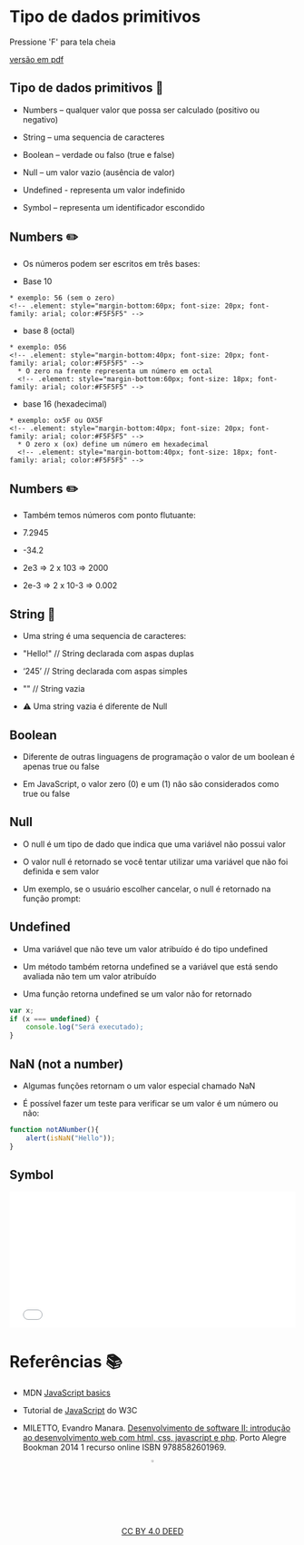 <!-- .slide:  data-background-opacity="0.3" data-background-image="imgs/title.jpg" data-transition="convex"  -->
# Tipo de dados primitivos
<!-- .element: style="margin-bottom:100px; font-size: 40px; color:white; font-family: Marker Felt;" -->

Pressione 'F' para tela cheia
<!-- .element: style="font-size: small; color:white;" -->

[versão em pdf](?print-pdf)
<!-- .element: style="font-size: small;" -->


<!-- .slide: data-background="#4AA791" data-transition="concave"  -->
## Tipo de dados primitivos 💽
<!-- .element: style="margin-bottom:50px; font-size: 40px; font-family: Marker Felt; color:#2B2625" -->

* Numbers – qualquer valor que possa ser calculado (positivo ou negativo)
<!-- .element: style="margin-bottom:40px; font-size: 25px; font-family: arial; color:#F5F5F5" -->

* String – uma sequencia de caracteres
<!-- .element: style="margin-bottom:40px; font-size: 25px; font-family: arial; color:#F5F5F5" -->

* Boolean – verdade ou falso (true e false)
<!-- .element: style="margin-bottom:40px; font-size: 25px; font-family: arial; color:#F5F5F5" -->

* Null – um valor vazio (ausência de valor)
<!-- .element: style="margin-bottom:40px; font-size: 25px; font-family: arial; color:#F5F5F5" -->

* Undefined - representa um valor indefinido
<!-- .element: style="margin-bottom:40px; font-size: 25px; font-family: arial; color:#F5F5F5" -->

* Symbol – representa um identificador escondido
<!-- .element: style="margin-bottom:40px; font-size: 25px; font-family: arial; color:#F5F5F5" -->


<!-- .slide: data-background="#4AA791" data-transition="concave"  -->
## Numbers ✏️
<!-- .element: style="margin-bottom:50px; font-size: 40px; font-family: Marker Felt; color:#2B2625" -->

* Os números podem ser escritos em três bases:
<!-- .element: style="margin-bottom:40px; font-size: 30px; font-family: arial; color:#F5F5F5" -->
  * Base 10
  <!-- .element: style="margin-bottom:40px; font-size: 25px; font-family: arial; color:#F5F5F5" -->
    * exemplo: 56 (sem o zero)
    <!-- .element: style="margin-bottom:60px; font-size: 20px; font-family: arial; color:#F5F5F5" -->
  * base 8 (octal)
  <!-- .element: style="margin-bottom:40px; font-size: 25px; font-family: arial; color:#F5F5F5" -->
    * exemplo: 056 
    <!-- .element: style="margin-bottom:40px; font-size: 20px; font-family: arial; color:#F5F5F5" -->
      * O zero na frente representa um número em octal
      <!-- .element: style="margin-bottom:60px; font-size: 18px; font-family: arial; color:#F5F5F5" -->
  * base 16 (hexadecimal)
  <!-- .element: style="margin-bottom:40px; font-size: 25px; font-family: arial; color:#F5F5F5" -->
    * exemplo: ox5F ou OX5F
    <!-- .element: style="margin-bottom:40px; font-size: 20px; font-family: arial; color:#F5F5F5" -->
      * O zero x (ox) define um número em hexadecimal
      <!-- .element: style="margin-bottom:40px; font-size: 18px; font-family: arial; color:#F5F5F5" -->


<!-- .slide: data-background="#4AA791" data-transition="concave"  -->
## Numbers ✏️
<!-- .element: style="margin-bottom:50px; font-size: 40px; font-family: Marker Felt; color:#2B2625" -->

* Também temos números com ponto flutuante:
<!-- .element: style="margin-bottom:40px; font-size: 30px; font-family: arial; color:#F5F5F5" -->

  * 7.2945
  <!-- .element: style="margin-bottom:40px; font-size: 25px; font-family: arial; color:#F5F5F5" -->

  * -34.2
  <!-- .element: style="margin-bottom:40px; font-size: 25px; font-family: arial; color:#F5F5F5" -->

  * 2e3  => 2 x 103 => 2000
  <!-- .element: style="margin-bottom:40px; font-size: 25px; font-family: arial; color:#F5F5F5" -->

  * 2e-3 => 2 x 10-3 => 0.002
  <!-- .element: style="margin-bottom:40px; font-size: 25px; font-family: arial; color:#F5F5F5" -->


<!-- .slide: data-background="#4AA791" data-transition="concave"  -->
## String 📝
<!-- .element: style="margin-bottom:50px; font-size: 40px; font-family: Marker Felt; color:#2B2625" -->

* Uma string é uma sequencia de caracteres:
<!-- .element: style="margin-bottom:40px; font-size: 30px; font-family: arial; color:#F5F5F5" -->

  * "Hello!" // String declarada com aspas duplas
  <!-- .element: style="margin-bottom:40px; font-size: 25px; font-family: arial; color:#F5F5F5" -->

  * ‘245’ // String declarada com aspas simples
  <!-- .element: style="margin-bottom:40px; font-size: 25px; font-family: arial; color:#F5F5F5" -->

  * ""  // String vazia
  <!-- .element: style="margin-bottom:60px; font-size: 25px; font-family: arial; color:#F5F5F5" -->

* ⚠️ Uma string vazia é diferente de Null
<!-- .element: style="margin-bottom:40px; font-size: 30px; font-family: arial; color:#F5F5F5" -->


<!-- .slide: data-background="#4AA791" data-transition="concave"  -->
## Boolean
<!-- .element: style="margin-bottom:50px; font-size: 40px; font-family: Marker Felt; color:#2B2625" -->

* Diferente de outras linguagens de programação o valor de um boolean é apenas true ou false
<!-- .element: style="margin-bottom:60px; font-size: 25px; font-family: arial; color:#F5F5F5" -->

* Em JavaScript, o valor zero (0) e um (1) não são considerados como true ou false
 <!-- .element: style="margin-bottom:60px; font-size: 25px; font-family: arial; color:#F5F5F5" -->


<!-- .slide: data-background="#4AA791" data-transition="concave"  -->
## Null
<!-- .element: style="margin-bottom:50px; font-size: 40px; font-family: Marker Felt; color:#2B2625" -->

* O null é um tipo de dado que indica que uma variável não possui valor
<!-- .element: style="margin-bottom:60px; font-size: 25px; font-family: arial; color:#F5F5F5" -->

* O valor null é retornado se você tentar utilizar uma variável que não foi definida e sem valor
<!-- .element: style="margin-bottom:60px; font-size: 25px; font-family: arial; color:#F5F5F5" -->

* Um exemplo, se o usuário escolher cancelar, o null é retornado na função prompt:
<!-- .element: style="margin-bottom:60px; font-size: 25px; font-family: arial; color:#F5F5F5" -->


<!-- .slide: data-background="#4AA791" data-transition="concave"  -->
## Undefined
<!-- .element: style="margin-bottom:50px; font-size: 40px; font-family: Marker Felt; color:#2B2625" -->

* Uma variável que não teve um valor atribuído é do tipo undefined
<!-- .element: style="margin-bottom:60px; font-size: 25px; font-family: arial; color:#F5F5F5" -->

* Um método também retorna undefined se a variável que está sendo avaliada não tem um valor atribuído
<!-- .element: style="margin-bottom:60px; font-size: 25px; font-family: arial; color:#F5F5F5" -->

* Uma função retorna undefined se um valor não for retornado
<!-- .element: style="margin-bottom:60px; font-size: 25px; font-family: arial; color:#F5F5F5" -->

```js
var x;
if (x === undefined) {
    console.log("Será executado);
}
```
<!-- .element: style="margin-bottom:50px; font-size: 16px; font-family: arial; color:black; background-color: #F2FAF3;" -->


<!-- .slide: data-background="#4AA791" data-transition="concave"  -->
## NaN (not a number)
<!-- .element: style="margin-bottom:50px; font-size: 40px; font-family: Marker Felt; color:#2B2625" -->

* Algumas funções retornam o um valor especial chamado NaN
<!-- .element: style="margin-bottom:60px; font-size: 25px; font-family: arial; color:#F5F5F5" -->

* É possível fazer um teste para verificar se um valor é um número ou não:
<!-- .element: style="margin-bottom:60px; font-size: 25px; font-family: arial; color:#F5F5F5" -->

```js
function notANumber(){
    alert(isNaN("Hello")); 
}
```
<!-- .element: style="margin-bottom:50px; font-size: 16px; font-family: arial; color:black; background-color: #F2FAF3;" -->


<!-- .slide: data-background="#4AA791" data-transition="concave"  -->
 ## Symbol
<!-- .element: style="margin-bottom:50px; font-size: 40px; font-family: Marker Felt; color:#2B2625" -->

 <iframe width="100%" height="240" src="//jsfiddle.net/prestesmachado/qp5ongj1/41/embedded/js,html,result/dark/" allowfullscreen="allowfullscreen" allowpaymentrequest frameborder="0"></iframe>


<!-- .slide:  data-background-opacity="0.1" data-background-image="https://miro.medium.com/max/1800/1*6ahbWjp_g9hqhaTDSJOL1Q.png" data-transition="convex"  -->
# Referências 📚
<!-- .element: style="margin-bottom:50px; font-size: 40px; font-family: Marker Felt; color:#F5F5F5" -->

* MDN [JavaScript basics](https://developer.mozilla.org/en-US/docs/Learn/Getting_started_with_the_web/JavaScript_basics)
<!-- .element: style="margin-bottom:60px; font-size: 25px; font-family: arial; color:#F5F5F5" -->

* Tutorial de [JavaScript](http://www.w3schools.com/js) do W3C
<!-- .element: style="margin-bottom:60px; font-size: 25px; font-family: arial; color:#F5F5F5" -->

* MILETTO, Evandro Manara. [Desenvolvimento de software II: introdução ao desenvolvimento web com html, css, javascript e php](https://biblioteca.ifrs.edu.br/pergamum_ifrs/biblioteca_s/acesso_login.php?cod_acervo_acessibilidade=4020682&acesso=aHR0cHM6Ly9pbnRlZ3JhZGEubWluaGFiaWJsaW90ZWNhLmNvbS5ici9ib29rcy85Nzg4NTgyNjAxOTY5&label=acesso%20restrito). Porto Alegre Bookman 2014 1 recurso online ISBN 9788582601969.
<!-- .element: style="margin-bottom:60px; font-size: 25px; font-family: arial; color:#F5F5F5" -->

<center>
<a href="https://github.com/rodrigoprestesmachado" target="blanck"><img src="../../imgs/logo.png" alt="Rodrigo Prestes Machado" width="3%" height="3%" border=0 style="border:0; text-decoration:none; outline:none"></a><br/>
<a rel="license" href="http://creativecommons.org/licenses/by/4.0/">CC BY 4.0 DEED</a>
</center>